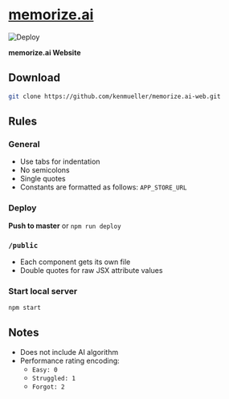 # [memorize.ai](https://memorize.ai)

![Deploy](https://github.com/kenmueller/memorize.ai-web/workflows/Deploy/badge.svg)

**memorize.ai Website**

## Download

```bash
git clone https://github.com/kenmueller/memorize.ai-web.git
```

## Rules

### General

- Use tabs for indentation
- No semicolons
- Single quotes
- Constants are formatted as follows: `APP_STORE_URL`

### Deploy

**Push to master** or `npm run deploy`

### `/public`

- Each component gets its own file
- Double quotes for raw JSX attribute values

### Start local server

```bash
npm start
```

## Notes

- Does not include AI algorithm
- Performance rating encoding:
    - `Easy: 0`
    - `Struggled: 1`
    - `Forgot: 2`
